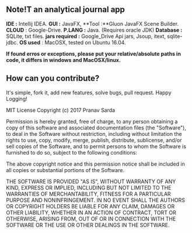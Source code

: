 
Note!T an analytical journal app
-----------------------------------

**IDE :** Intellij IDEA.
**GUI :** JavaFX, **Tool :**Gluon JavaFX Scene Builder.
**CLOUD** : Google-Drive.
**P.LANG :** Java. (Requires oracle JDK)
**Database :** SQLite, txt files.
**jars required :** Google_Drive Api jars, Jsoup, itext, sqlite-jdbc.
**OS used** : MacOSX, tested on Ubuntu 16.04.

**If found erros or exceptions, please put your relative/absolute paths in code, it differs in windows and MacOSX/linux.**

**How can you contribute?**
------------------------------------
It's simple, fork it, add new features, solve bugs, pull request.
Happy Logging!

MIT License
Copyright (c) 2017 Pranav Sarda

Permission is hereby granted, free of charge, to any person obtaining a copy
of this software and associated documentation files (the "Software"), to deal
in the Software without restriction, including without limitation the rights
to use, copy, modify, merge, publish, distribute, sublicense, and/or sell
copies of the Software, and to permit persons to whom the Software is
furnished to do so, subject to the following conditions:

The above copyright notice and this permission notice shall be included in all
copies or substantial portions of the Software.

THE SOFTWARE IS PROVIDED "AS IS", WITHOUT WARRANTY OF ANY KIND, EXPRESS OR
IMPLIED, INCLUDING BUT NOT LIMITED TO THE WARRANTIES OF MERCHANTABILITY,
FITNESS FOR A PARTICULAR PURPOSE AND NONINFRINGEMENT. IN NO EVENT SHALL THE
AUTHORS OR COPYRIGHT HOLDERS BE LIABLE FOR ANY CLAIM, DAMAGES OR OTHER
LIABILITY, WHETHER IN AN ACTION OF CONTRACT, TORT OR OTHERWISE, ARISING FROM,
OUT OF OR IN CONNECTION WITH THE SOFTWARE OR THE USE OR OTHER DEALINGS IN THE
SOFTWARE.
